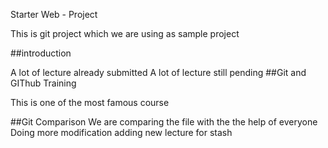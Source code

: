 Starter Web - Project

This is git project which we are using as sample project

##introduction

A lot of lecture already submitted
A lot of lecture still pending
##Git and GIThub Training

This is one of the most famous course

##Git Comparison
We are comparing the file
with the the help of everyone
Doing more modification
adding new lecture for stash